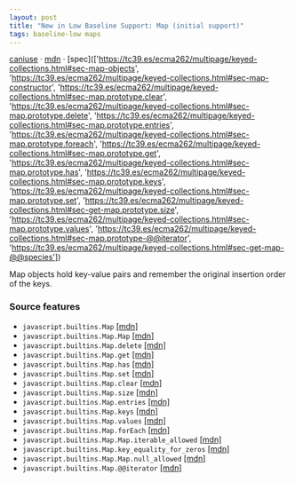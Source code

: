 ```yaml
---
layout: post
title: "New in Low Baseline Support: Map (initial support)"
tags: baseline-low maps
---
```


[caniuse](https://caniuse.com/?search=map) · [mdn](https://developer.mozilla.org/en-US/search?q=Map (initial support)) · [spec](['https://tc39.es/ecma262/multipage/keyed-collections.html#sec-map-objects', 'https://tc39.es/ecma262/multipage/keyed-collections.html#sec-map-constructor', 'https://tc39.es/ecma262/multipage/keyed-collections.html#sec-map.prototype.clear', 'https://tc39.es/ecma262/multipage/keyed-collections.html#sec-map.prototype.delete', 'https://tc39.es/ecma262/multipage/keyed-collections.html#sec-map.prototype.entries', 'https://tc39.es/ecma262/multipage/keyed-collections.html#sec-map.prototype.foreach', 'https://tc39.es/ecma262/multipage/keyed-collections.html#sec-map.prototype.get', 'https://tc39.es/ecma262/multipage/keyed-collections.html#sec-map.prototype.has', 'https://tc39.es/ecma262/multipage/keyed-collections.html#sec-map.prototype.keys', 'https://tc39.es/ecma262/multipage/keyed-collections.html#sec-map.prototype.set', 'https://tc39.es/ecma262/multipage/keyed-collections.html#sec-get-map.prototype.size', 'https://tc39.es/ecma262/multipage/keyed-collections.html#sec-map.prototype.values', 'https://tc39.es/ecma262/multipage/keyed-collections.html#sec-map.prototype-@@iterator', 'https://tc39.es/ecma262/multipage/keyed-collections.html#sec-get-map-@@species'])

Map objects hold key-value pairs and remember the original insertion order of the keys.

### Source features

- ``javascript.builtins.Map`` [[mdn]](https://developer.mozilla.org/en-US/search?q=javascript.builtins.Map)
- ``javascript.builtins.Map.Map`` [[mdn]](https://developer.mozilla.org/en-US/search?q=javascript.builtins.Map.Map)
- ``javascript.builtins.Map.delete`` [[mdn]](https://developer.mozilla.org/en-US/search?q=javascript.builtins.Map.delete)
- ``javascript.builtins.Map.get`` [[mdn]](https://developer.mozilla.org/en-US/search?q=javascript.builtins.Map.get)
- ``javascript.builtins.Map.has`` [[mdn]](https://developer.mozilla.org/en-US/search?q=javascript.builtins.Map.has)
- ``javascript.builtins.Map.set`` [[mdn]](https://developer.mozilla.org/en-US/search?q=javascript.builtins.Map.set)
- ``javascript.builtins.Map.clear`` [[mdn]](https://developer.mozilla.org/en-US/search?q=javascript.builtins.Map.clear)
- ``javascript.builtins.Map.size`` [[mdn]](https://developer.mozilla.org/en-US/search?q=javascript.builtins.Map.size)
- ``javascript.builtins.Map.entries`` [[mdn]](https://developer.mozilla.org/en-US/search?q=javascript.builtins.Map.entries)
- ``javascript.builtins.Map.keys`` [[mdn]](https://developer.mozilla.org/en-US/search?q=javascript.builtins.Map.keys)
- ``javascript.builtins.Map.values`` [[mdn]](https://developer.mozilla.org/en-US/search?q=javascript.builtins.Map.values)
- ``javascript.builtins.Map.forEach`` [[mdn]](https://developer.mozilla.org/en-US/search?q=javascript.builtins.Map.forEach)
- ``javascript.builtins.Map.Map.iterable_allowed`` [[mdn]](https://developer.mozilla.org/en-US/search?q=javascript.builtins.Map.Map.iterable_allowed)
- ``javascript.builtins.Map.key_equality_for_zeros`` [[mdn]](https://developer.mozilla.org/en-US/search?q=javascript.builtins.Map.key_equality_for_zeros)
- ``javascript.builtins.Map.Map.null_allowed`` [[mdn]](https://developer.mozilla.org/en-US/search?q=javascript.builtins.Map.Map.null_allowed)
- ``javascript.builtins.Map.@@iterator`` [[mdn]](https://developer.mozilla.org/en-US/search?q=javascript.builtins.Map.@@iterator)
